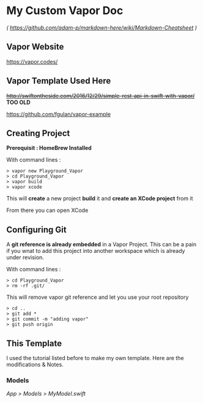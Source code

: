 #  My Custom Vapor Doc 
_( https://github.com/adam-p/markdown-here/wiki/Markdown-Cheatsheet )_

## Vapor Website 
 https://vapor.codes/

## Vapor Template Used Here
~~http://swiftontheside.com/2016/12/29/simple-rest-api-in-swift-with-vapor/~~ **TOO OLD**

https://github.com/fgulan/vapor-example

## Creating Project 

__Prerequisit : HomeBrew Installed__

With command lines : 

    > vapor new Playground_Vapor
    > cd Playground_Vapor
    > vapor build
    > vapor xcode

This will __create__ a new project __build__ it and __create an XCode project__ from it 

From there you can open XCode

## Configuring Git 

A __git reference is already embedded__ in a Vapor Project. This can be a pain if you wnat to add this project into another workspace which is already under revision. 

With command lines : 

    > cd Playground_Vapor
    > rm -rf .git/

This will remove vapor git reference and let you use your root repository

    > cd ..
    > git add *
    > git commit -m "adding vapor"
    > git push origin


## This Template 

I used the tutorial listed before to make my own template. 
Here are the modifications & Notes. 

### Models

_App > Models > MyModel.swift_ 









